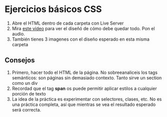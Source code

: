 # Ejercicios básicos CSS

1. Abre el HTML dentro de cada carpeta con Live Server
2. Mira [este vídeo](https://oscarm.tinytake.com/msc/ODcxODgxN18yMjExNTExNg) para ver el diseñó de cómo debe quedar todo. Pon el audio.
3. También tienes 3 imagenes con el diseño esperado en esta misma carpeta

## Consejos

1. Primero, hacer todo el HTML de la página. No sobreeanaliceis los tags semánticos: son páginas sin demasiado contexto. Tanto sirve un section como un div
2. Recordad que el tag **span** os puede permitir aplicar estilos a cualquier porción de texto
3. La idea de la práctica es experimentar con selectores, clases, etc. No es una práctica completa, así que mientras se vea el resultado esperado será correcta.


